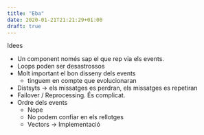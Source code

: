 ```yaml
---
title: "Eba"
date: 2020-01-21T21:21:29+01:00
draft: true
---
```


Idees

* Un component només sap el que rep via els events. 
* Loops poden ser desastrossos
* Molt important el bon disseny dels events
  * tinguem en compte que evolucionaran 
* Distsyts -> els missatges es perdran, els missatges es repetiran
* Failover / Reprocessing. És complicat. 
* Ordre dels events 
  * Nope
  * No podem confiar en els rellotges
  * Vectors -> Implementació
